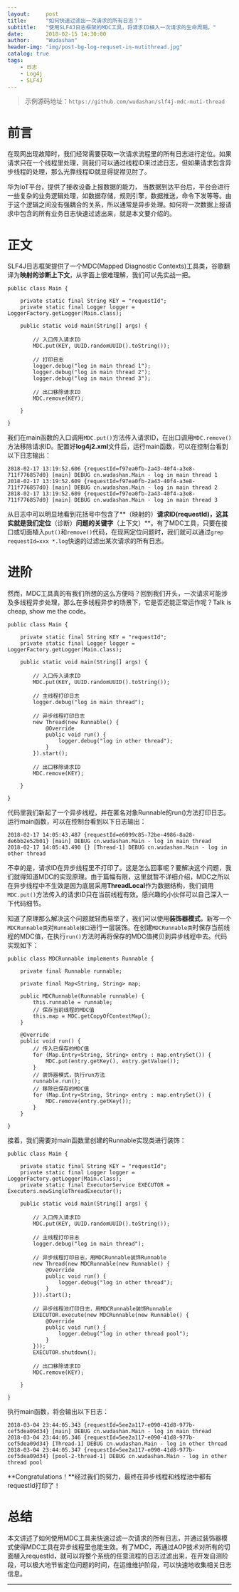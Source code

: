 ```yaml
---
layout:     post
title:      "如何快速过滤出一次请求的所有日志？"
subtitle:   "使用SLF4J日志框架的MDC工具，将请求ID植入一次请求的生命周期。"
date:       2018-02-15 14:30:00
author:     "Wudashan"
header-img: "img/post-bg-log-requset-in-mutithread.jpg"
catalog: true
tags:
    - 日志
    - Log4j
    - SLF4J
---
```


> 示例源码地址：`https://github.com/wudashan/slf4j-mdc-muti-thread`

# 前言

在现网出现故障时，我们经常需要获取一次请求流程里的所有日志进行定位。如果请求只在一个线程里处理，则我们可以通过线程ID来过滤日志，但如果请求包含异步线程的处理，那么光靠线程ID就显得捉襟见肘了。

华为IoT平台，提供了接收设备上报数据的能力， 当数据到达平台后，平台会进行一些复杂的业务逻辑处理，如数据存储，规则引擎，数据推送，命令下发等等。由于这个逻辑之间没有强耦合的关系，所以通常是异步处理。如何将一次数据上报请求中包含的所有业务日志快速过滤出来，就是本文要介绍的。

# 正文

SLF4J日志框架提供了一个MDC(Mapped Diagnostic Contexts)工具类，谷歌翻译为**映射的诊断上下文**，从字面上很难理解，我们可以先实战一把。

```
public class Main {

    private static final String KEY = "requestId";
    private static final Logger logger = LoggerFactory.getLogger(Main.class);
    
    public static void main(String[] args) {

        // 入口传入请求ID
        MDC.put(KEY, UUID.randomUUID().toString());
        
        // 打印日志
        logger.debug("log in main thread 1");
        logger.debug("log in main thread 2");
        logger.debug("log in main thread 3");

        // 出口移除请求ID
        MDC.remove(KEY);

    }

}

```

我们在main函数的入口调用`MDC.put()`方法传入请求ID，在出口调用`MDC.remove()`方法移除请求ID。配置好**log4j2.xml**文件后，运行main函数，可以在控制台看到以下日志输出：

```
2018-02-17 13:19:52.606 {requestId=f97ea0fb-2a43-40f4-a3e8-711f776857d0} [main] DEBUG cn.wudashan.Main - log in main thread 1
2018-02-17 13:19:52.609 {requestId=f97ea0fb-2a43-40f4-a3e8-711f776857d0} [main] DEBUG cn.wudashan.Main - log in main thread 2
2018-02-17 13:19:52.609 {requestId=f97ea0fb-2a43-40f4-a3e8-711f776857d0} [main] DEBUG cn.wudashan.Main - log in main thread 3
```

从日志中可以明显地看到花括号中包含了**（映射的）**请求ID(requestId)，这其实就是我们定位**（诊断）**问题的关键字**（上下文）**。有了MDC工具，只要在接口或切面植入`put()`和`remove()`代码，在现网定位问题时，我们就可以通过`grep requestId=xxx *.log`快速的过滤出某次请求的所有日志。

# 进阶

然而，MDC工具真的有我们所想的这么方便吗？回到我们开头，一次请求可能涉及多线程异步处理，那么在多线程异步的场景下，它是否还能正常运作呢？Talk is cheap, show me the code。

```
public class Main {

    private static final String KEY = "requestId";
    private static final Logger logger = LoggerFactory.getLogger(Main.class);

    public static void main(String[] args) {

        // 入口传入请求ID
        MDC.put(KEY, UUID.randomUUID().toString());

        // 主线程打印日志
        logger.debug("log in main thread");

        // 异步线程打印日志
        new Thread(new Runnable() {
            @Override
            public void run() {
                logger.debug("log in other thread");
            }
        }).start();

        // 出口移除请求ID
        MDC.remove(KEY);

    }

}
```

代码里我们新起了一个异步线程，并在匿名对象Runnable的run()方法打印日志。运行main函数，可以在控制台看到以下日志输出：

```
2018-02-17 14:05:43.487 {requestId=e6099c85-72be-4986-8a28-de6bb2e52b01} [main] DEBUG cn.wudashan.Main - log in main thread
2018-02-17 14:05:43.490 {} [Thread-1] DEBUG cn.wudashan.Main - log in other thread
```

不幸的是，请求ID在异步线程里不打印了。这是怎么回事呢？要解决这个问题，我们就得知道MDC的实现原理。由于篇幅有限，这里就暂不详细介绍，MDC之所以在异步线程中不生效是因为底层采用**ThreadLocal**作为数据结构，我们调用`MDC.put()`方法传入的请求ID只在当前线程有效。感兴趣的小伙伴可以自己深入一下代码细节。

知道了原理那么解决这个问题就轻而易举了，我们可以使用**装饰器模式**，新写一个`MDCRunnable类`对`Runnable接口`进行一层装饰。在创建`MDCRunnable类`时保存当前线程的MDC值，在执行`run()`方法时再将保存的MDC值拷贝到异步线程中去。代码实现如下：

```
public class MDCRunnable implements Runnable {

    private final Runnable runnable;

    private final Map<String, String> map;

    public MDCRunnable(Runnable runnable) {
        this.runnable = runnable;
        // 保存当前线程的MDC值
        this.map = MDC.getCopyOfContextMap();
    }

    @Override
    public void run() {
        // 传入已保存的MDC值
        for (Map.Entry<String, String> entry : map.entrySet()) {
            MDC.put(entry.getKey(), entry.getValue());
        }
        // 装饰器模式，执行run方法
        runnable.run();
        // 移除已保存的MDC值
        for (Map.Entry<String, String> entry : map.entrySet()) {
            MDC.remove(entry.getKey());
        }
    }
    
}
```

接着，我们需要对main函数里创建的Runnable实现类进行装饰：

```
public class Main {

    private static final String KEY = "requestId";
    private static final Logger logger = LoggerFactory.getLogger(Main.class);
    private static final ExecutorService EXECUTOR = Executors.newSingleThreadExecutor();

    public static void main(String[] args) {

        // 入口传入请求ID
        MDC.put(KEY, UUID.randomUUID().toString());

        // 主线程打印日志
        logger.debug("log in main thread");

        // 异步线程打印日志，用MDCRunnable装饰Runnable
        new Thread(new MDCRunnable(new Runnable() {
            @Override
            public void run() {
                logger.debug("log in other thread");
            }
        })).start();

        // 异步线程池打印日志，用MDCRunnable装饰Runnable
        EXECUTOR.execute(new MDCRunnable(new Runnable() {
            @Override
            public void run() {
                logger.debug("log in other thread pool");
            }
        }));
        EXECUTOR.shutdown();

        // 出口移除请求ID
        MDC.remove(KEY);

    }

}
```

执行main函数，将会输出以下日志：

```
2018-03-04 23:44:05.343 {requestId=5ee2a117-e090-41d8-977b-cef5dea09d34} [main] DEBUG cn.wudashan.Main - log in main thread
2018-03-04 23:44:05.346 {requestId=5ee2a117-e090-41d8-977b-cef5dea09d34} [Thread-1] DEBUG cn.wudashan.Main - log in other thread
2018-03-04 23:44:05.347 {requestId=5ee2a117-e090-41d8-977b-cef5dea09d34} [pool-2-thread-1] DEBUG cn.wudashan.Main - log in other thread pool
```

**Congratulations！**经过我们的努力，最终在异步线程和线程池中都有requestId打印了！

# 总结

本文讲述了如何使用MDC工具来快速过滤一次请求的所有日志，并通过装饰器模式使得MDC工具在异步线程里也能生效。有了MDC，再通过AOP技术对所有的切面植入requestId，就可以将整个系统的任意流程的日志过滤出来，在开发自测阶段，可以极大地节省定位问题的时间，在运维维护阶段，可以快速地收集相关日志信息。

---
